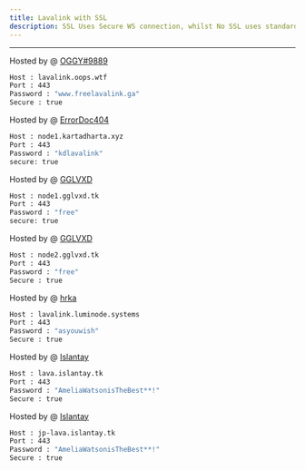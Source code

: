 ```yaml
---
title: Lavalink with SSL
description: SSL Uses Secure WS connection, whilst No SSL uses standard WS. if you want to use the SSL lavalink you need to make sure your bot uses that protocol.
---
```


---
Hosted by @ [OGGY#9889](https://www.freelavalink.ga)
```bash
Host : lavalink.oops.wtf
Port : 443
Password : "www.freelavalink.ga"
Secure : true
```
Hosted by @ [ErrorDoc404](https://github.com/ErrorDoc404)
```bash
Host : node1.kartadharta.xyz
Port : 443
Password : "kdlavalink"
secure: true
```

Hosted by @ [GGLVXD](https://discord.gg/JHqvvcRbrS)
```bash
Host : node1.gglvxd.tk
Port : 443
Password : "free"
secure: true
```
Hosted by @ [GGLVXD](https://discord.gg/JHqvvcRbrS)
```bash
Host : node2.gglvxd.tk
Port : 443
Password : "free"
Secure : true
```
Hosted by @ [hrka](https://github.com/xcgc)
```bash
Host : lavalink.luminode.systems
Port : 443
Password : "asyouwish"
Secure : true
```
Hosted by @ [Islantay](https://github.com/Dep0s1t)
```bash
Host : lava.islantay.tk
Port : 443
Password : "AmeliaWatsonisTheBest**!"
Secure : true
```
Hosted by @ [Islantay](https://github.com/Dep0s1t)
```bash
Host : jp-lava.islantay.tk
Port : 443
Password : "AmeliaWatsonisTheBest**!"
Secure : true
```
